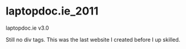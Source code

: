 laptopdoc.ie_2011
=================

laptopdoc.ie v3.0

Still no div tags.
This was the last website I created before I up skilled.
